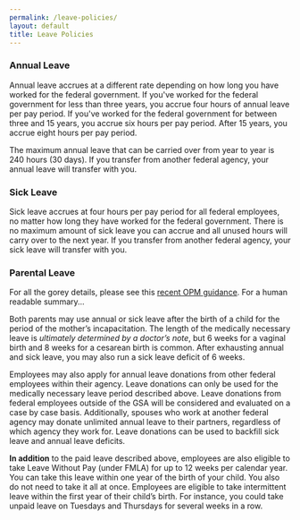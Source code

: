 ```yaml
---
permalink: /leave-policies/
layout: default
title: Leave Policies
---
```


### Annual Leave

Annual leave accrues at a different rate depending on how long you have worked for the federal government. If you've worked for the federal government for less than three years, you accrue four hours of annual leave per pay period. If you've worked for the federal government for between three and 15 years, you accrue six hours per pay period. After 15 years, you accrue eight hours per pay period.

The maximum annual leave that can be carried over from year to year is 240 hours (30 days). If you transfer from another federal agency, your annual leave will transfer with you.

### Sick Leave 

Sick leave accrues at four hours per pay period for all federal employees, no matter how long they have worked for the federal government. There is no maximum amount of sick leave you can accrue and all unused hours will carry over to the next year. If you transfer from another federal agency, your sick leave will transfer with you.

### Parental Leave 

For all the gorey details, please see this [recent OPM guidance](http://www.opm.gov/policy-data-oversight/pay-leave/leave-administration/fact-sheets/handbook-on-leave-and-workplace-flexibilities-for-childbirth-adoption-and-foster-care.pdf). For a human readable summary...

Both parents may use annual or sick leave after the birth of a child for the period of the mother’s incapacitation. The length of the medically necessary leave is *ultimately determined by a doctor’s note*, but 6 weeks for a vaginal birth and 8 weeks for a cesarean birth is common. After exhausting annual and sick leave, you may also run a sick leave deficit of 6 weeks.

Employees may also apply for annual leave donations from other federal employees within their agency. Leave donations can only be used for the medically necessary leave period described above. Leave donations from federal employees outside of the GSA will be considered and evaluated on a case by case basis. Additionally, spouses who work at another federal agency may donate unlimited annual leave to their partners, regardless of which agency they work for. Leave donations can be used to backfill sick leave and annual leave deficits. 

**In addition** to the paid leave described above, employees are also eligible to take Leave Without Pay (under FMLA) for up to 12 weeks per calendar year. You can take this leave within one year of the birth of your child. You also do not need to take it all at once. Employees are eligible to take intermittent leave within the first year of their child’s birth. For instance, you could take unpaid leave on Tuesdays and Thursdays for several weeks in a row. 

